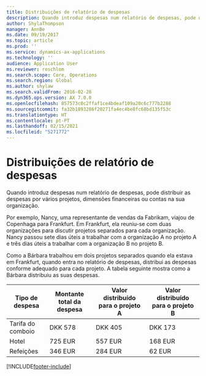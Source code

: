 ```yaml
---
title: Distribuições de relatório de despesas
description: Quando introduz despesas num relatório de despesas, pode distribuir as despesas por vários projetos, entidades legais ou contas na sua organização.
author: ShylaThompson
manager: AnnBe
ms.date: 09/19/2017
ms.topic: article
ms.prod: ''
ms.service: dynamics-ax-applications
ms.technology: ''
audience: Application User
ms.reviewer: roschlom
ms.search.scope: Core, Operations
ms.search.region: Global
ms.author: shylaw
ms.search.validFrom: 2016-02-28
ms.dyn365.ops.version: AX 7.0.0
ms.openlocfilehash: 857573c0c2ffaf1ce4bdeaf109a20c6c777b2288
ms.sourcegitcommit: fa32b1893286f20271fa4ec4be8fc68bd135f53c
ms.translationtype: HT
ms.contentlocale: pt-PT
ms.lasthandoff: 02/15/2021
ms.locfileid: "5271772"
---
```

# <a name="expense-report-distributions"></a>Distribuições de relatório de despesas

Quando introduz despesas num relatório de despesas, pode distribuir as despesas por vários projetos, dimensões financeiras ou contas na sua organização.

Por exemplo, Nancy, uma representante de vendas da Fabrikam, viajou de Copenhaga para Frankfurt. Em Frankfurt, ela reuniu-se com duas organizações para discutir projetos separados para cada organização. Nancy passou sete dias úteis a trabalhar com a organização A no projeto A e três dias úteis a trabalhar com a organização B no projeto B.

Como a Bárbara trabalhou em dois projetos separados quando ela estava em Frankfurt, quando entra no relatório de despesas, distribui as despesas conforme adequado para cada projeto. A tabela seguinte mostra como a Bárbara distribuiu as suas despesas.


| Tipo de despesa | Montante total da despesa|Valor distribuído para o projeto A| Valor distribuído para o projeto B |
|--------------|---------------------|-------------------------------|---------------------------------|
|Tarifa do comboio   |DKK 578              |DKK 405                        |DKK 173                          |
|Hotel         |725 EUR              |557 EUR                        |168 EUR                          |
|Refeições         |346 EUR              |284 EUR                        |62 EUR                           |



[!INCLUDE[footer-include](../includes/footer-banner.md)]